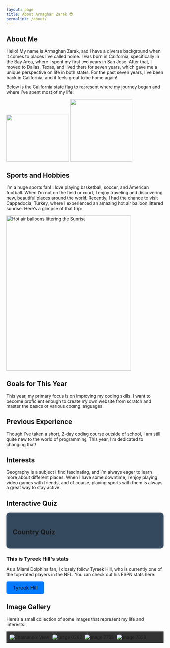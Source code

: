 ```yaml
---
layout: page
title: About Armaghan Zarak 😎 
permalink: /about/
---
```


## About Me
<div>
<p>Hello! My name is Armaghan Zarak, and I have a diverse background when it comes to places I’ve called home. I was born in California, specifically in the Bay Area, where I spent my first two years in San Jose. After that, I moved to Dallas, Texas, and lived there for seven years, which gave me a unique perspective on life in both states. For the past seven years, I’ve been back in California, and it feels great to be home again! </p>

<p>Below is the California state flag to represent where my journey began and where I’ve spent most of my life: </p>
</div>
<img src="/Armaghan_2025/assets/Images/Flag_of_California.svg" width= 200px height=150px>
<img src="/Armaghan_2025/assets/Images/StateofTexasFlag_2048x.webp" width= 200px height=200px>

## Sports and Hobbies

I’m a huge sports fan! I love playing basketball, soccer, and American football. When I’m not on the field or court, I enjoy traveling and discovering new, beautiful places around the world. Recently, I had the chance to visit Cappadocia, Turkey, where I experienced an amazing hot air balloon littered sunrise. Here’s a glimpse of that trip:

<img src="/Armaghan_2025/assets/images/Picture1.jpeg" alt="Hot air balloons littering the Sunrise" width="400px" height="500px"/>

## Goals for This Year

This year, my primary focus is on improving my coding skills. I want to become proficient enough to create my own website from scratch and master the basics of various coding languages.

## Previous Experience

Though I’ve taken a short, 2-day coding course outside of school, I am still quite new to the world of programming. This year, I’m dedicated to changing that!

## Interests

Geography is a subject I find fascinating, and I’m always eager to learn more about different places. When I have some downtime, I enjoy playing video games with friends, and of course, playing sports with them is always a great way to stay active.

## Interactive Quiz

<div class="quiz-container">
    <h2>Country Quiz</h2>
    <div id="quiz">
        <div class="question" id="question"></div>
        <div class="answers" id="answers"></div>
        <div class="result" id="result"></div>
    </div>
</div>

<script>
    const quizData = [
        {
            question: "Where is France located?",
            options: ["Europe", "Asia", "Africa", "South America"],
            answer: "Europe"
        },
        {
            question: "Which continent is Australia part of?",
            options: ["Asia", "Europe", "Oceania", "North America"],
            answer: "Oceania"
        },
        {
            question: "Where is Brazil located?",
            options: ["South America", "North America", "Europe", "Africa"],
            answer: "South America"
        },
        {
            question: "Which continent is Egypt part of?",
            options: ["Asia", "Africa", "Europe", "South America"],
            answer: "Africa"
        },
        {
            question: "Where is Japan located?",
            options: ["Europe", "Asia", "Oceania", "South America"],
            answer: "Asia"
        }
    ];

    let currentQuestion = 0;
    let score = 0;

    function loadQuestion() {
        if (currentQuestion < quizData.length) {
            const questionData = quizData[currentQuestion];
            document.getElementById("question").innerText = questionData.question;
            const answersContainer = document.getElementById("answers");
            answersContainer.innerHTML = "";
            questionData.options.forEach(option => {
                const button = document.createElement("button");
                button.innerText = option;
                button.onclick = () => selectAnswer(button, option);
                answersContainer.appendChild(button);
            });
        } else {
            showResult();
        }
    }

    function selectAnswer(button, selectedOption) {
        const questionData = quizData[currentQuestion];
        if (selectedOption === questionData.answer) {
            button.classList.add("correct");
            score++;
        } else {
            button.classList.add("wrong");
        }

        const buttons = document.querySelectorAll(".answers button");
        buttons.forEach(btn => btn.disabled = true);

        setTimeout(() => {
            currentQuestion++;
            loadQuestion();
        }, 1000);
    }

    function showResult() {
        document.getElementById("quiz").innerHTML = `
            <div class="result">
                You got ${score} out of ${quizData.length} correct!
            </div>
        `;
    }

    loadQuestion();
</script>

<h3>This is Tyreek Hill's stats</h3>
<p>As a Miami Dolphins fan, I closely follow Tyreek Hill, who is currently one of the top-rated players in the NFL. You can check out his ESPN stats here:</p>

<a href="https://espn.com/nfl/player/_/id/3116406/tyreek-hill" class="button" target="_blank">
 Tyreek Hill
</a>

## Image Gallery

Here’s a small collection of some images that represent my life and interests:

<div class="gallery-container">
  <div class="gallery">
    <img src="/Armaghan_2025/assets/Images/Chamanoix-View.jpeg" alt="Chamanoix View">
    <img src="/Armaghan_2025/assets/Images/IMG_0282.jpeg" alt="Image 0282">
    <img src="/Armaghan_2025/assets/Images/IMG_7755.jpeg" alt="Image 7755">
    <img src="/Armaghan_2025/assets/Images/IMG_7828.jpeg" alt="Image 7828">

  </div>
</div>

<style>
    .quiz-container {
        max-width: 600px;
        margin: auto;
        background-color: #34495e;
        padding: 20px;
        border-radius: 10px;
        box-shadow: 0 0 10px rgba(0, 0, 0, 0.1);
    }
    .question {
        font-size: 18px;
        margin-bottom: 15px;
    }
    .answers button {
        display: block;
        width: 100%;
        margin: 5px 0;
        padding: 10px;
        font-size: 16px;
        border-radius: 5px;
        border: 1px solid #7f8c8d;
        background-color: #1abc9c;
        color: #fff;
        cursor: pointer;
        transition: background-color 0.3s, transform 0.3s;
    }
    .answers button:hover {
        background-color: #16a085;
    }
    .correct {
        background-color: #2ecc71 !important;
        transform: scale(1.05);
    }
    .wrong {
        background-color: #e74c3c !important;
        transform: scale(0.95);
    }
    .result {
        font-size: 20px;
        margin-top: 20px;
    }
    .button {
        display: inline-block;
        padding: 10px 20px;
        font-size: 16px;
        color: black;
        background-color: #007bff;
        border: none;
        border-radius: 5px;
        text-decoration: none;
        text-align: center;
        cursor: pointer;
    }
    .button:hover {
        background-color: #0056b3;
    }
    .gallery-container {
        max-width: 100%;
        overflow: hidden;
    }
    .gallery {
        display: flex;
        overflow-x: auto;
        padding: 10px;
        background-color: #333;
    }
    .gallery img {
        flex: 0 0 auto;
        margin-right: 10px;
        border-radius: 5px;
        max-height: 400px;
    }
</style>

